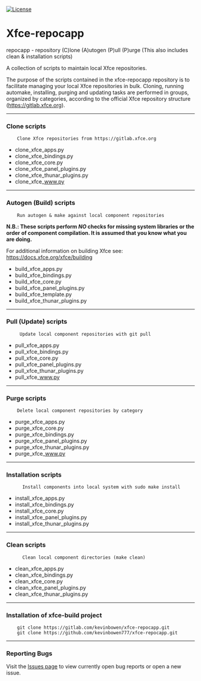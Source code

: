 [![License](https://img.shields.io/badge/License-GPL%20v2-blue.svg)](https://gitlab.com/kevinbowen/xfce-repocapp/-/blob/master/LICENSE)

# Xfce-repocapp

repocapp - repository (C)lone (A)utogen (P)ull (P)urge
              (This also includes clean & installation scripts)
              
A collection of scripts to maintain local Xfce repositories.

The purpose of the scripts contained in the xfce-repocapp repository is to 
facilitate managing your local Xfce repositories in bulk. 
Cloning, running automake, installing, purging and updating tasks are 
performed in groups, organized by categories, according to the official 
Xfce repository structure (https://gitlab.xfce.org).

----
### Clone scripts

        Clone Xfce repositories from https://gitlab.xfce.org

 - clone_xfce_apps.py
 - clone_xfce_bindings.py
 - clone_xfce_core.py 
 - clone_xfce_panel_plugins.py
 - clone_xfce_thunar_plugins.py
 - clone_xfce_www.py

----
### Autogen (Build) scripts

        Run autogen & make against local component repositories

**N.B.: These scripts perform _NO_ checks for missing system libraries or the
order of component compilation. It is assumed that you know what you are
doing.**

For additional information on building Xfce see: https://docs.xfce.org/xfce/building

 - build_xfce_apps.py
 - build_xfce_bindings.py
 - build_xfce_core.py
 - build_xfce_panel_plugins.py
 - build_xfce_template.py
 - build_xfce_thunar_plugins.py

----
### Pull (Update) scripts

         Update local component repositories with git pull 
        
 - pull_xfce_apps.py
 - pull_xfce_bindings.py
 - pull_xfce_core.py
 - pull_xfce_panel_plugins.py
 - pull_xfce_thunar_plugins.py
 - pull_xfce_www.py

----
### Purge scripts

        Delete local component repositories by category 

 - purge_xfce_apps.py
 - purge_xfce_core.py
 - purge_xfce_bindings.py
 - purge_xfce_panel_plugins.py
 - purge_xfce_thunar_plugins.py
 - purge_xfce_www.py

----

### Installation scripts

          Install components into local system with sudo make install

 - install_xfce_apps.py
 - install_xfce_bindings.py
 - install_xfce_core.py
 - install_xfce_panel_plugins.py
 - install_xfce_thunar_plugins.py

----

### Clean scripts

          Clean local component directories (make clean)

 - clean_xfce_apps.py
 - clean_xfce_bindings.py
 - clean_xfce_core.py
 - clean_xfce_panel_plugins.py
 - clean_xfce_thunar_plugins.py

----

### Installation of xfce-build project

        git clone https://gitlab.com/kevinbowen/xfce-repocapp.git
        git clone https://github.com/kevinbowen777/xfce-repocapp.git

----
### Reporting Bugs

   Visit the [Issues page](https://gitlab.com/kevinbowen/xfce-repocapp/-/issues) 
     to view currently open bug reports or open a new issue. 
